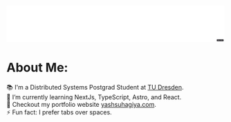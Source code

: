<p align="center">
  <img src="./assets/name2.gif" title="Hey!">
</p>

# About Me: 
📚 I'm a Distributed Systems Postgrad Student at [TU Dresden](https://tu-dresden.de/).<br> 🌱 I’m currently learning NextJs, TypeScript, Astro, and React. <br> 👯 Checkout my portfolio website [yashsuhagiya.com](https://yashsuhagiya.com).<br>⚡ Fun fact: I prefer tabs over spaces.
